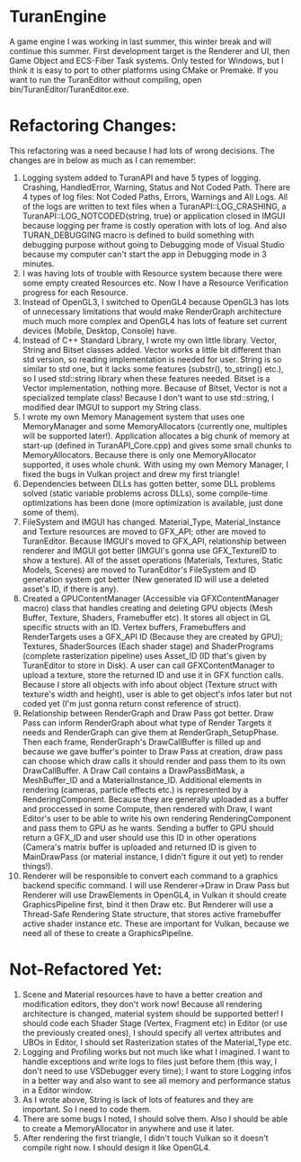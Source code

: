 # TuranEngine
A game engine I was working in last summer, this winter break and will continue this summer. First development target is the Renderer and UI, then Game Object and ECS-Fiber Task systems. Only tested for Windows, but I think it is easy to port to other platforms using CMake or Premake. If you want to run the TuranEditor without compiling, open bin/TuranEditor/TuranEditor.exe.

# Refactoring Changes:
This refactoring was a need because I had lots of wrong decisions. The changes are in below as much as I can remember:

1) Logging system added to TuranAPI and have 5 types of logging. Crashing, HandledError, Warning, Status and Not Coded Path. There are 4 types of log files: Not Coded Paths, Errors, Warnings and All Logs. All of the logs are written to text files when a TuranAPI::LOG_CRASHING, a TuranAPI::LOG_NOTCODED(string, true) or application closed in IMGUI because logging per frame is costly operation with lots of log. And also TURAN_DEBUGGING macro is defined to build something with debugging purpose without going to Debugging mode of Visual Studio because my computer can't start the app in Debugging mode in 3 minutes.
2) I was having lots of trouble with Resource system because there were some empty created Resources etc. Now I have a Resource Verification progress for each Resource.
3) Instead of OpenGL3, I switched to OpenGL4 because OpenGL3 has lots of unnecessary limitations that would make RenderGraph architecture much much more complex and OpenGL4 has lots of feature set current devices (Mobile, Desktop, Console) have.
4) Instead of C++ Standard Library, I wrote my own little library. Vector, String and Bitset classes added. Vector works a little bit different than std version, so reading implementation is needed for user. String is so similar to std one, but it lacks some features (substr(), to_string() etc.), so I used std::string library when these features needed. Bitset is a Vector<bool> implementation, nothing more. Because of Bitset, Vector<bool> is not a specialized template class! Because I don't want to use std::string, I modified dear IMGUI to support my String class.
5) I wrote my own Memory Management system that uses one MemoryManager and some MemoryAllocators (currently one, multiples will be supported later!). Application allocates a big chunk of memory at start-up (defined in TuranAPI_Core.cpp) and gives some small chunks to MemoryAllocators. Because there is only one MemoryAllocator supported, it uses whole chunk. With using my own Memory Manager, I fixed the bugs in Vulkan project and drew my first triangle!
6) Dependencies between DLLs has gotten better, some DLL problems solved (static variable problems across DLLs), some compile-time optimizations has been done (more optimization is available, just done some of them).
7) FileSystem and IMGUI has changed. Material_Type, Material_Instance and Texture resources are moved to GFX_API; other are moved to TuranEditor. Because IMGUI's moved to GFX_API, relationship between renderer and IMGUI got better (IMGUI's gonna use GFX_TextureID to show a texture). All of the asset operations (Materials, Textures, Static Models, Scenes) are moved to TuranEditor's FileSystem and ID generation system got better (New generated ID will use a deleted asset's ID, if there is any). 
8) Created a GPUContentManager (Accessible via GFXContentManager macro) class that handles creating and deleting GPU objects (Mesh Buffer, Texture, Shaders, Framebuffer etc). It stores all object in GL specific structs with an ID. Vertex buffers, Framebuffers and RenderTargets uses a GFX_API ID (Because they are created by GPU); Textures, ShaderSources (Each shader stage) and ShaderPrograms (complete rasterization pipeline) uses Asset_ID (ID that's given by TuranEditor to store in Disk). A user can call GFXContentManager to upload a texture, store the returned ID and use it in GFX function calls. Because I store all objects with info about object (Texture struct with texture's width and height), user is able to get object's infos later but not coded yet (I'm just gonna return const reference of struct).
9) Relationship between RenderGraph and Draw Pass got better. Draw Pass can inform RenderGraph about what type of Render Targets it needs and RenderGraph can give them at RenderGraph_SetupPhase. Then each frame, RenderGraph's DrawCallBuffer is filled up and because we gave buffer's pointer to Draw Pass at creation, draw pass can choose which draw calls it should render and pass them to its own DrawCallBuffer. A Draw Call contains a DrawPassBitMask, a MeshBuffer_ID and a MaterialInstance_ID. Additional elements in rendering (cameras, particle effects etc.) is represented by a RenderingComponent. Because they are generally uploaded as a buffer and proccessed in some Compute, then rendered with Draw, I want Editor's user to be able to write his own rendering RenderingComponent and pass them to GPU as he wants. Sending a buffer to GPU should return a GFX_ID and user should use this ID in other operations (Camera's matrix buffer is uploaded and returned ID is given to MainDrawPass (or material instance, I didn't figure it out yet) to render things!).
10) Renderer will be responsible to convert each command to a graphics backend specific command. I will use Renderer->Draw in Draw Pass but Renderer will use DrawElements in OpenGL4, in Vulkan it should create GraphicsPipeline first, bind it then Draw etc. But Renderer will use a Thread-Safe Rendering State structure, that stores active framebuffer active shader instance etc. These are important for Vulkan, because we need all of these to create a GraphicsPipeline.

# Not-Refactored Yet:
1) Scene and Material resources have to have a better creation and modification editors, they don't work now! Because all rendering architecture is changed, material system should be supported better! I should code each Shader Stage (Vertex, Fragment etc) in Editor (or use the previously created ones), I should specify all vertex attributes and UBOs in Editor, I should set Rasterization states of the Material_Type etc.
2) Logging and Profiling works but not much like what I imagined. I want to handle exceptions and write logs to files just before them (this way, I don't need to use VSDebugger every time); I want to store Logging infos in a better way and also want to see all memory and performance status in a Editor window.
3) As I wrote above, String is lack of lots of features and they are important. So I need to code them.
4) There are some bugs I noted, I should solve them. Also I should be able to create a MemoryAllocator in anywhere and use it later.
5) After rendering the first triangle, I didn't touch Vulkan so it doesn't compile right now. I should design it like OpenGL4.
